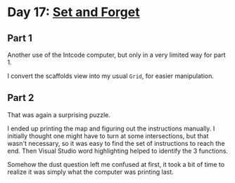 # Day 17: [Set and Forget](https://adventofcode.com/2019/day/17)

## Part 1

Another use of the Intcode computer, but only in a very limited way for part 1.

I convert the scaffolds view into my usual `Grid`, for easier manipulation.

## Part 2

That was again a surprising puzzle.

I ended up printing the map and figuring out the instructions manually. I initially thought one might have to turn at some intersections, but that wasn't necessary, so it was easy to find the set of instructions to reach the end. Then Visual Studio word highlighting helped to identify the 3 functions.

Somehow the dust question left me confused at first, it took a bit of time to realize it was simply what the computer was printing last.
